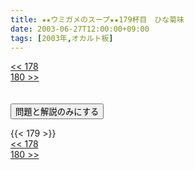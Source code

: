 ```yaml
---
title: ★★ウミガメのスープ★★179杯目　ひな菊味
date: 2003-06-27T12:00:00+09:00
tags: [2003年,オカルト板]
---
```

<div class="th_left"><a href="../178"><< 178</a></div>
<div class="th_right"><a href="../180">180 >></a></div>
<br><br>
<script src="../../js/cupsoup.js"></script>
<form>
<input type="button" value="問題と解説のみにする" onClick="toggleCupsoup()">
</form>
{{< 179 >}}
<div class="th_left"><a href="../178"><< 178</a></div>
<div class="th_right"><a href="../180">180 >></a></div>